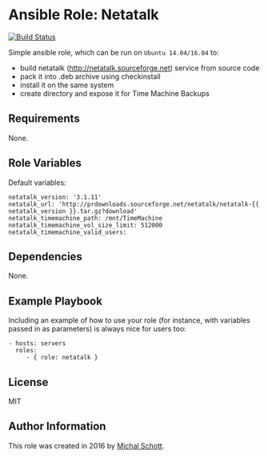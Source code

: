 Ansible Role: Netatalk
=========

[![Build Status](https://travis-ci.org/michalschott/ansible-role-netatalk.svg?branch=master)](https://travis-ci.org/michalschott/ansible-role-netatalk)

Simple ansible role, which can be run on `Ubuntu 14.04/16.04` to:
- build netatalk (http://netatalk.sourceforge.net) service from source code
- pack it into .deb archive using checkinstall
- install it on the same system
- create directory and expose it for Time Machine Backups

Requirements
------------

None.

Role Variables
--------------

Default variables:
```
netatalk_version: '3.1.11'
netatalk_url: 'http://prdownloads.sourceforge.net/netatalk/netatalk-{{ netatalk_version }}.tar.gz?download'
netatalk_timemachine_path: /mnt/TimeMachine
netatalk_timemachine_vol_size_limit: 512000
netatalk_timemachine_valid_users:

```

Dependencies
------------

None.

Example Playbook
----------------

Including an example of how to use your role (for instance, with variables passed in as parameters) is always nice for users too:

    - hosts: servers
      roles:
         - { role: netatalk }

License
-------

MIT

Author Information
------------------

This role was created in 2016 by [Michal Schott](http://github.com/michalschott).
